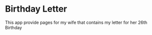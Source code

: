 # Birthday Letter

This app provide pages for my wife that contains my letter for her 26th Birthday
